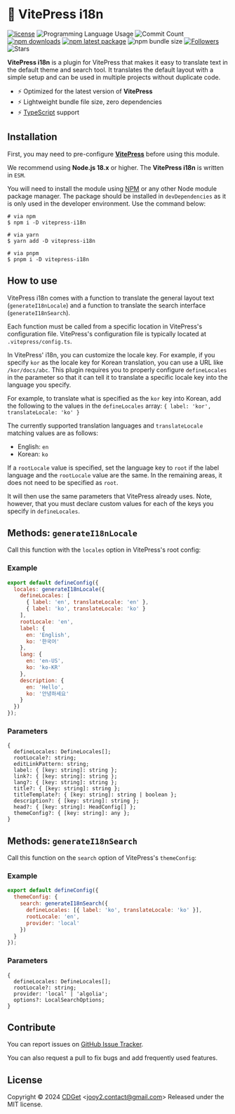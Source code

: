 # 🔌 VitePress i18n

[![license](https://img.shields.io/badge/license-MIT-blue.svg)](https://github.com/jooy2/vitepress-i18n/blob/master/LICENSE) ![Programming Language Usage](https://img.shields.io/github/languages/top/jooy2/vitepress-i18n) ![Commit Count](https://img.shields.io/github/commit-activity/y/jooy2/vitepress-i18n) [![npm downloads](https://img.shields.io/npm/dm/vitepress-i18n.svg)](https://www.npmjs.com/package/vitepress-i18n) [![npm latest package](https://img.shields.io/npm/v/vitepress-i18n/latest.svg)](https://www.npmjs.com/package/vitepress-i18n) ![npm bundle size](https://img.shields.io/bundlephobia/min/vitepress-i18n) [![Followers](https://img.shields.io/github/followers/jooy2?style=social)](https://github.com/jooy2) ![Stars](https://img.shields.io/github/stars/jooy2/vitepress-i18n?style=social)

**VitePress i18n** is a plugin for VitePress that makes it easy to translate text in the default theme and search tool. It translates the default layout with a simple setup and can be used in multiple projects without duplicate code.

- ⚡️ Optimized for the latest version of **VitePress**
- ⚡️ Lightweight bundle file size, zero dependencies
- ⚡️ [TypeScript](https://www.typescriptlang.org) support

## Installation

First, you may need to pre-configure **[VitePress](https://vitepress.dev)** before using this module.

We recommend using **Node.js 18.x** or higher. The **VitePress i18n** is written in `ESM`.

You will need to install the module using [NPM](https://www.npmjs.com/package/vitepress-i18n) or any other Node module package manager. The package should be installed in `devDependencies` as it is only used in the developer environment. Use the command below:

```shell
# via npm
$ npm i -D vitepress-i18n

# via yarn
$ yarn add -D vitepress-i18n

# via pnpm
$ pnpm i -D vitepress-i18n
```

## How to use

VitePress i18n comes with a function to translate the general layout text (`generateI18nLocale`) and a function to translate the search interface (`generateI18nSearch`).

Each function must be called from a specific location in VitePress's configuration file. VitePress's configuration file is typically located at `.vitepress/config.ts`.

In VitePress' i18n, you can customize the locale key. For example, if you specify `kor` as the locale key for Korean translation, you can use a URL like `/kor/docs/abc`. This plugin requires you to properly configure `defineLocales` in the parameter so that it can tell it to translate a specific locale key into the language you specify.

For example, to translate what is specified as the `kor` key into Korean, add the following to the values in the `defineLocales` array: `{ label: 'kor', translateLocale: 'ko' }`

The currently supported translation languages and `translateLocale` matching values are as follows:

- English: `en`
- Korean: `ko`

If a `rootLocale` value is specified, set the language key to `root` if the label language and the `rootLocale` value are the same. In the remaining areas, it does not need to be specified as `root`.

It will then use the same parameters that VitePress already uses. Note, however, that you must declare custom values for each of the keys you specify in `defineLocales`.

## Methods: `generateI18nLocale`

Call this function with the `locales` option in VitePress's root config:

### Example

```javascript
export default defineConfig({
  locales: generateI18nLocale({
    defineLocales: [
      { label: 'en', translateLocale: 'en' },
      { label: 'ko', translateLocale: 'ko' }
    ],
    rootLocale: 'en',
    label: {
      en: 'English',
      ko: '한국어'
    },
    lang: {
      en: 'en-US',
      ko: 'ko-KR'
    },
    description: {
      en: 'Hello',
      ko: '안녕하세요'
    }
  })
});
```

### Parameters

```text
{
  defineLocales: DefineLocales[];
  rootLocale?: string;
  editLinkPattern: string;
  label: { [key: string]: string };
  link?: { [key: string]: string };
  lang?: { [key: string]: string };
  title?: { [key: string]: string };
  titleTemplate?: { [key: string]: string | boolean };
  description?: { [key: string]: string };
  head?: { [key: string]: HeadConfig[] };
  themeConfig?: { [key: string]: any };
}
```

## Methods: `generateI18nSearch`

Call this function on the `search` option of VitePress's `themeConfig`:

### Example

```javascript
export default defineConfig({
  themeConfig: {
    search: generateI18nSearch({
      defineLocales: [{ label: 'ko', translateLocale: 'ko' }],
      rootLocale: 'en',
      provider: 'local'
    })
  }
});
```

### Parameters

```text
{
  defineLocales: DefineLocales[];
  rootLocale?: string;
  provider: 'local' | 'algolia';
  options?: LocalSearchOptions;
}
```

## Contribute

You can report issues on [GitHub Issue Tracker](https://github.com/jooy2/vitepress-i18n/issues).

You can also request a pull to fix bugs and add frequently used features.

## License

Copyright © 2024 [CDGet](https://cdget.com) <[jooy2.contact@gmail.com](mailto:jooy2.contact@gmail.com)> Released under the MIT license.
